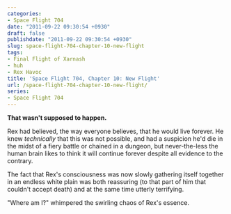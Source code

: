 ```yaml
---
categories:
- Space Flight 704
date: "2011-09-22 09:30:54 +0930"
draft: false
publishdate: "2011-09-22 09:30:54 +0930"
slug: space-flight-704-chapter-10-new-flight
tags:
- Final Flight of Xarnash
- huh
- Rex Havoc
title: 'Space Flight 704, Chapter 10: New Flight'
url: /space-flight-704-chapter-10-new-flight/
series:
- Space Flight 704
---
```


**That wasn't supposed to happen.**

Rex had believed, the way everyone believes, that he would live forever.
He knew *technically* that this was not possible, and had a suspicion
he'd die in the midst of a fiery battle or chained in a dungeon, but
never-the-less the human brain likes to think it will continue forever
despite all evidence to the contrary.

The fact that Rex's consciousness was now slowly gathering itself
together in an endless white plain was both reassuring (to that part of
him that couldn't accept death) and at the same time utterly terrifying.

"Where am I?" whimpered the swirling chaos of Rex's essence.
